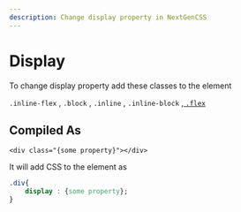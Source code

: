 ```yaml
---
description: Change display property in NextGenCSS
---
```


# Display

To change display property add these classes to the element

`.inline-flex` , `.block` , `.inline` , `.inline-block` ,[ `.flex`](flex.md)



## Compiled As

`<div class="{some property}"></div>`

It will add CSS to the element as

```css
.div{
    display : {some property};
}
```

